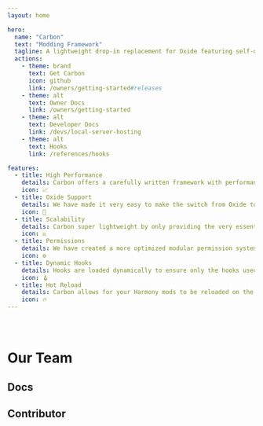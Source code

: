 ```yaml
---
layout: home

hero:
  name: "Carbon"
  text: "Modding Framework"
  tagline: A lightweight drop-in replacement for Oxide featuring self-updating, SQL permissions and an in-game interface to install, update and configure plugins.
  actions:
    - theme: brand
      text: Get Carbon
      icon: github
      link: /owners/getting-started#releases
    - theme: alt
      text: Owner Docs
      link: /owners/getting-started
    - theme: alt
      text: Developer Docs
      link: /devs/local-server-hosting
    - theme: alt
      text: Hooks
      link: /references/hooks

features:
  - title: High Performance
    details: Carbon offers a carefully written framework with performance as the number one factor to provide an even better experience for your players.
    icon: 📈
  - title: Oxide Support
    details: We have made it very easy to make the switch from Oxide to Carbon by keeping the folder/plugin structure the same. <a class="textLink" href="/owners/oxide-porting">Learn more</a>
    icon: 🎯
  - title: Scalability
    details: Carbon super lightweight by only providing the very essential hooks needed, keeping things vanilla when there are no changes made by plugins.
    icon: ⚖️
  - title: Permissions
    details: We have created a more optimized modular permission system that allows for users to create their own serializers. <a class="textLink" href="/devs/features/permissions">Learn more</a>
    icon: ⚙️
  - title: Dynamic Hooks
    details: Hooks are loaded dynamically to ensure only the hooks used by plugins are loaded. This eliminates a ton of redundant calls and will improve performance. <a class="textLink" href="/references/hooks">Learn more</a>
    icon: 🪝
  - title: Hot Reload
    details: Carbon allows for your Harmony mods to be reloaded on the fly when changes are made.
    icon: 🔥
---
```


<script setup>
import { VPTeamMembers } from 'vitepress/theme'
import { onMounted } from 'vue'

onMounted(() => {
  const rnd = Math.random()
  if (rnd > 0.1169 / 100) {
    return
  }
  const walker = document.createTreeWalker(
    document.body,
    NodeFilter.SHOW_TEXT,
    null,
    false
  )

  const replacements = {
    'c#': '👀#',
    'carbon': 'Yarbon',
    'oxide': 'Rexide',
    'rust': 'Rust🦀',
    'best': 'beast',
    'modding': 'Modden',
    'framework': 'Fremwerk',
    'codefling': 'coolfling'
  }

  const pattern = new RegExp(Object.keys(replacements).join('|'), 'gi')
  
  let node
  while (node = walker.nextNode()) {
    node.textContent = node.textContent.replace(pattern, match => {
      const key = match.toLowerCase()
      return replacements[key]
    })
  }
})
const mainMembers = [
  {
    avatar: '/team/Raul.webp',
    name: 'Raul',
    title: 'Creator',
    links: [
      { icon: 'github', link: 'https://github.com/raulssorban' },
      { icon: 'twitter', link: 'https://twitter.com/raulssorban' },
      { icon: 'cf', link: 'https://codefling.com/raul' }
    ]
  },
  {
    avatar: '/team/Death.webp',
    name: 'Death',
    title: 'Co-Producer',
    links: [
      { icon: 'github', link: 'https://github.com/Deathicated' },
      { icon: 'cf', link: 'https://codefling.com/death' }
    ]
  },
  {
    avatar: '/team/MalS.webp',
    name: 'MalS',
    title: 'Moderator',
    links: [
      { icon: 'cf', link: 'https://codefling.com/mals' }
    ]
  },
  {
    avatar: '/team/Steenamaroo.webp',
    name: 'Steenamaroo',
    title: 'Emotional Support',
    links: [
      { icon: 'github', link: 'https://github.com/steenamaroo' },
      { icon: 'cf', link: 'https://codefling.com/steenamaroo' }
    ]
  }
]

const docsMembers = [
  {
    avatar: '/team/Bubbafett.webp',
    name: 'Bubbafett',
    title: 'Documentation',
    links: [
      { icon: 'github', link: 'https://github.com/bubbafett5611' },
      { icon: 'cf', link: 'https://codefling.com/bubbafett' }
    ]
  },
  {
    avatar: '/team/Goo.webp',
    name: 'Goo',
    title: 'Documentation',
    links: [
      { icon: 'github', link: 'https://github.com/purnellbp' },
      { icon: 'cf', link: 'https://codefling.com/goo_' }
    ]
  },
  {
    avatar: '/team/evs-ptr.webp',
    name: 'evs-ptr',
    title: 'Documentation',
    links: [
      { icon: 'github', link: 'https://github.com/evs-ptr' }
    ]
  }
]

const contributorMembers = [
  {
    avatar: '/team/Patrette.webp',
    name: 'Patrette',
    title: 'Contributor',
    links: [
      { icon: 'cf', link: 'https://codefling.com/patrette' }
    ]
  },
  {
    avatar: '/team/ThePitereq.webp',
    name: 'ThePitereq',
    title: 'Contributor',
    links: [
      { icon: 'github', link: 'https://github.com/ThePitereq' },
      { icon: 'cf', link: 'https://codefling.com/thepitereq' }
    ]
  },
  {
    avatar: '/team/DezLife.webp',
    name: 'DezLife',
    title: 'Contributor',
    links: [
      { icon: 'github', link: 'https://github.com/DezLife' },
      { icon: 'cf', link: 'https://codefling.com/dezlife' }
    ]
  },
  {
    avatar: '/team/Kulltero.webp',
    name: 'Kulltero',
    title: 'Contributor',
    links: [
      { icon: 'github', link: 'https://github.com/Kulltero' },
      { icon: 'cf', link: 'https://codefling.com/Kulltero' }
    ]
  },
  {
    avatar: '/team/JakeRich.webp',
    name: 'JakeRich',
    title: 'Contributor',
    links: [
      { icon: 'github', link: 'https://github.com/Jake-Rich' }
    ]
  },
  {
    avatar: '/team/Grimston.webp',
    name: 'Grimston',
    title: 'Contributor',
    links: [
      { icon: 'github', link: 'https://github.com/Grimston' },
      { icon: 'cf', link: 'https://codefling.com/grimston' }
    ]
  },
  {
    avatar: '/team/BillyJoe.webp',
    name: 'BillyJoe',
    title: 'Contributor',
    links: [
      { icon: 'github', link: 'https://github.com/TravisDevLife' },
      { icon: 'cf', link: 'https://codefling.com/Billy-Joe' }
    ]
  },
  {
    avatar: '/team/Farkas.webp',
    name: 'Farkas',
    title: 'Contributor',
    links: [
      { icon: 'github', link: 'https://github.com/farkas1121' },
      { icon: 'cf', link: 'https://codefling.com/farkas' }
    ]
  },
  {
    avatar: '/team/Kopter.webp',
    name: 'Kopter',
    title: 'Contributor',
    links: [
      { icon: 'github', link: 'https://github.com/kop7er' },
      { icon: 'cf', link: 'https://codefling.com/kopter' }
    ]
  },
  {
    avatar: '/team/Hizen.webp',
    name: 'Hizen',
    title: 'Contributor',
    links: [
      { icon: 'github', link: 'https://github.com/hizenxyz' },
      { icon: 'cf', link: 'https://codefling.com/hizenxyz' }
    ]
  },
  {
    avatar: '/team/Whispers88.webp',
    name: 'Whispers88',
    title: 'Contributor',
    links: [
      { icon: 'github', link: 'https://github.com/Whispers88' },
      { icon: 'cf', link: 'https://codefling.com/Whispers88' }
    ]
  },
  {
    avatar: '/team/Raichu.gif',
    name: 'Raichu',
    title: 'Bug Finder',
    links: [
      { icon: 'github', link: 'https://github.com/RaichuTD' },
      { icon: 'cf', link: 'https://codefling.com/Raichu' }
    ]
  }
]

</script>

<h1 style="padding-top: 40px;">Our Team</h1>

<VPTeamMembers size="small" :members=mainMembers />

<h2>Docs</h2>
<VPTeamMembers size="small" :members=docsMembers />

<h2>Contributor</h2>
<VPTeamMembers size="small" :members=contributorMembers />
